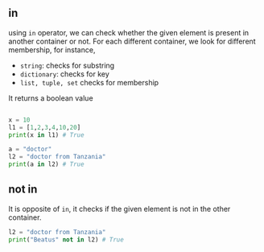 ## in

using `in` operator, we can check whether the given element is present in another container or not.
For each different container, we look for different membership, for instance,

- `string`: checks for substring
- `dictionary`: checks for key
- `list, tuple, set` checks for membership

It returns a boolean value

```py

x = 10
l1 = [1,2,3,4,10,20]
print(x in l1) # True

a = "doctor"
l2 = "doctor from Tanzania"
print(a in l2) # True


```

## not in

It is opposite of `in`, it checks if the given element is not in the other container.

```py
l2 = "doctor from Tanzania"
print("Beatus" not in l2) # True
```
